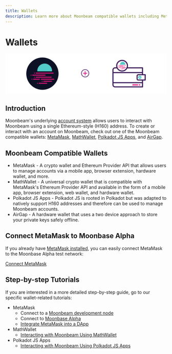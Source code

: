 ```yaml
---
title: Wallets
description: Learn more about Moonbeam compatible wallets including MetaMask, MathWallet, Polkadot JS Apps, and AirGap. 
---
```


# Wallets

![Wallets Introduction](/images/wallets/wallets-banner.png)

## Introduction

Moonbeam's underlying [account system](/learn/features/unified-accounts/) allows users to interact with Moonbeam using a single Ethereum-style (H160) address. To create or interact with an account on Moonbeam, check out one of the Moonbeam compatible wallets: [MetaMask](https://metamask.io/), [MathWallet](https://mathwallet.org/), [Polkadot JS Apps](https://polkadot.js.org/apps/), and [AirGap](https://airgap.it/).

## Moonbeam Compatible Wallets

- MetaMask - A crypto wallet and Ethereum Provider API that allows users to manage accounts via a mobile app, browser extension, hardware wallet, and more.
- MathWallet - A universal crypto wallet that is compatible with MetaMask's Ethereum Provider API and available in the form of a mobile app, browser extension, web wallet, and hardware wallet.
- Polkadot JS Apps - Polkadot JS is rooted in Polkadot but was adapted to natively support H160 addresses and therefore can be used to manage Moonbeam accounts.
- AirGap - A hardware wallet that uses a two device approach to store your private keys safely offline.

## Connect MetaMask to Moonbase Alpha

If you already have [MetaMask installed](https://metamask.io/download.html), you can easily connect MetaMask to the Moonbase Alpha test network:

<div class="button-wrapper">
    <a href="#" class="md-button connectMetaMask">Connect MetaMask</a>
</div>


## Step-by-step Tutorials

If you are interested in a more detailed step-by-step guide, go to our specific wallet-related tutorials:

- MetaMask
    - Connect to a [Moonbeam development node](/tutorials/local-node/using-metamask/)
    - Connect to [Moonbase Alpha](/tutorials/moonbase-alpha/wallets/metamask/)
    - [Integrate MetaMask into a DApp](/tutorials/moonbase-alpha/wallets/integrate-metamask/)
- MathWallet
    - [Interacting with Moonbeam Using MathWallet](/tutorials/moonbase-alpha/wallets/mathwallet/)
- Polkadot JS Apps
    - [Interacting with Moonbeam Using Polkadot JS Apps](/tutorials/moonbase-alpha/wallets/polkadot-js-apps/)
